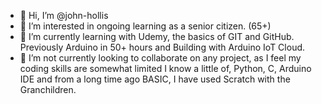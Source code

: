 - 👋 Hi, I’m @john-hollis
- 👀 I’m interested in ongoing learning as a senior citizen. (65+)
- 🌱 I’m currently learning  with Udemy, the basics of GIT and GitHub. Previously Arduino in 50+ hours and Building with Arduino IoT Cloud.
- 💞️ I’m not currently looking to collaborate on any project, as I feel my coding skills are somewhat limited
  I know a little of, Python, C, Arduino IDE and from a long time ago BASIC, I have used Scratch with the Granchildren.

<!---
john-hollis/john-hollis is a ✨ special ✨ repository because its `README.md` (this file) appears on your GitHub profile.
You can click the Preview link to take a look at your changes.
--->
